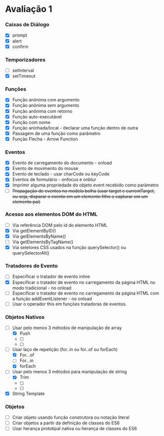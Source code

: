 # Avaliação 1

### Caixas de Diálogo
  - [x] prompt
  - [x] alert
  - [x] confirm
  
### Temporizadores
- [ ] setInterval
- [x] setTimeout
  
### Funções
- [x] Função anônima com argumento
- [x] Função anônima sem argumento
- [x] Função anônima com retorno
- [x] Função auto-executável
- [x] Função com nome
- [x] Função aninhada/local - declarar uma função dentro de outra
- [x] Passagem de uma função como parâmetro
- [x] Função Flecha - Arrow Function

### Eventos
- [x] Evento de carregamento do documento - onload
- [x] Evento de movimento do mouse
- [x] Evento de teclado - usar charCode ou keyCode
- [x] Eventos de formulário - onfocus e onblur
- [x] Imprimir alguma propriedade do objeto event recebido como parâmetro
- [ ] ~~Propagação de eventos no modelo bolha (usar target e currentTarget, ou seja, disparar o evento em um elemento filho e capturar em um elemento pai)~~

### Acesso aos elementos DOM do HTML
- [ ] Via referência DOM pelo id do elemento HTML
- [x] Via getElementByID()
- [x] Via getElementsByName()
- [ ] Via getElementsByTagName()
- [x] Via seletores CSS usados na função querySelector() ou querySelectorAll()

### Tratadores de Evento
- [ ] Especificar o tratador de evento inline
- [x] Especificar o tratador de evento no carregamento da página HTML no modo tradicional - no onload
- [ ] Especificar o tratador de evento no carregamento da página HTML com a função addEventListener - no onload
- [ ] Usar o operador this em funções tratadoras de eventos.

### Objetos Nativos
- [ ] Usar pelo menos 3 métodos de manipulação de array
   - [x] Push
   - [ ]
   - [ ]
- [ ] Usar laço de repetição (for..in ou for..of ou forEach)
   - [x] For...of
   - [ ] For...in
   - [x] forEach
- [ ] Usar pelo menos 3 métodos para manipulação de string
   - [x] Trim
   - [ ]
   - [ ]
- [x] String Template

### Objetos
- [ ] Criar objeto usando função construtora ou notação literal
- [ ] Criar objetos a partir da definição de classes do ES6
- [ ] Usar herança prototipal nativa ou herança de classes do ES6
